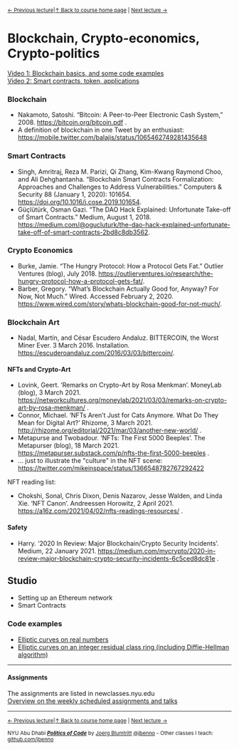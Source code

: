 <sup>[&larr; Previous lecture](/files/10.md)|[&uarr; Back to course home page](/README.md) | [Next lecture &rarr;](/files/12.md)</sup>  

# Blockchain, Crypto-economics, Crypto-politics
[Video 1: Blockchain basics, and some code examples](https://youtu.be/H1t_P0qXLSY)   
[Video 2: Smart contracts, token, applications](https://youtu.be/Qhjx1P3s8_o)  


### Blockchain
- Nakamoto, Satoshi. “Bitcoin: A Peer-to-Peer Electronic Cash System,” 2008. https://bitcoin.org/bitcoin.pdf .
- A definition of blockchain in one Tweet by an enthusiast: https://mobile.twitter.com/balajis/status/1065462749281435648

### Smart Contracts
- Singh, Amritraj, Reza M. Parizi, Qi Zhang, Kim-Kwang Raymond Choo, and Ali Dehghantanha. “Blockchain Smart Contracts Formalization: Approaches and Challenges to Address Vulnerabilities.” Computers & Security 88 (January 1, 2020): 101654. https://doi.org/10.1016/j.cose.2019.101654.
- Güçlütürk, Osman Gazi. “The DAO Hack Explained: Unfortunate Take-off of Smart Contracts.” Medium, August 1, 2018. https://medium.com/@ogucluturk/the-dao-hack-explained-unfortunate-take-off-of-smart-contracts-2bd8c8db3562.

### Crypto Economics
- Burke, Jamie. “The Hungry Protocol: How a Protocol Gets Fat.” Outlier Ventures (blog), July 2018. https://outlierventures.io/research/the-hungry-protocol-how-a-protocol-gets-fat/.
- Barber, Gregory. “What’s Blockchain Actually Good for, Anyway? For Now, Not Much.” Wired. Accessed February 2, 2020. https://www.wired.com/story/whats-blockchain-good-for-not-much/.

### Blockchain Art
- Nadal, Martín, and César Escudero Andaluz. BITTERCOIN, the Worst Miner Ever. 3 March 2016. Installation. https://escuderoandaluz.com/2016/03/03/bittercoin/.

#### NFTs and Crypto-Art
- Lovink, Geert. ‘Remarks on Crypto-Art by Rosa Menkman’. MoneyLab (blog), 3 March 2021. https://networkcultures.org/moneylab/2021/03/03/remarks-on-crypto-art-by-rosa-menkman/ .
- Connor, Michael. ‘NFTs Aren’t Just for Cats Anymore. What Do They Mean for Digital Art?’ Rhizome, 3 March 2021. http://rhizome.org/editorial/2021/mar/03/another-new-world/ .
- Metapurse and Twobadour. ‘NFTs: The First 5000 Beeples’. The Metapurser (blog), 18 March 2021. https://metapurser.substack.com/p/nfts-the-first-5000-beeples .
- ... just to illustrate the "culture" in the NFT scene: https://twitter.com/mikeinspace/status/1366548782767292422
  
NFT reading list:  
- Chokshi, Sonal, Chris Dixon, Denis Nazarov, Jesse Walden, and Linda Xie. ‘NFT Canon’. Andreessen Horowitz, 2 April 2021. https://a16z.com/2021/04/02/nfts-readings-resources/ .

#### Safety
- Harry. ‘2020 In Review: Major Blockchain/Crypto Security Incidents’. Medium, 22 January 2021. https://medium.com/mycrypto/2020-in-review-major-blockchain-crypto-security-incidents-6c5ced8dc81e .




## Studio
- Setting up an Ethereum network
- Smart Contracts

### Code examples
- [Elliptic curves on real numbers](https://editor.p5js.org/jbenno/sketches/yjjynz_9K)
- [Elliptic curves on an integer residual class ring (including Diffie-Hellman algorithm)](https://editor.p5js.org/jbenno/sketches/t2Ktuf6rq)

***

#### Assignments
The assignments are listed in newclasses.nyu.edu  
[Overview on the weekly scheduled assignments and talks](https://docs.google.com/spreadsheets/d/10sTVIMTuhJcucApQ2_A34UC9M1YQ270t3X0l6DZnmDw/edit?usp=sharing)


***
<sup>[&larr; Previous lecture](/files/10.md)|[&uarr; Back to course home page](/README.md) | [Next lecture &rarr;](/files/12.md)</sup>  
  
<sup>NYU Abu Dhabi ***[Politics of Code](/README.md)*** by [Joerg Blumtritt](https://jbenno.net) [@jbenno](https://twitter.com/jbenno) - Other classes I teach: [github.com/jbenno](https://github.com/jbenno/teaching/blob/master/README.md)</sup>
